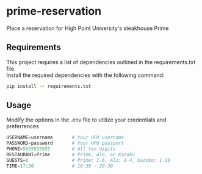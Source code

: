# prime-reservation

Place a reservation for High Point University's steakhouse Prime

## Requirements

This project requires a list of dependencies outlined in the requirements.txt file.  
Install the required dependencies with the following command:

```bash
pip install -r requirements.txt
```

## Usage

Modify the options in the .env file to utilize your credentials and preferrences

```py
USERNAME=username       # Your HPU username
PASSWORD=password       # Your HPU passport
PHONE=5555555555        # All ten digits
RESTAURANT=Prime        # Prime, Alo, or Kazoku
GUESTS=6                # Prime: 1-6, Alo: 1-4, Kazoku: 1-10
TIME=17:30              # 16:30 - 20:30
```
